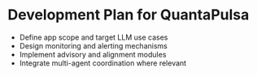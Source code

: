 # Development Plan for QuantaPulsa

- Define app scope and target LLM use cases
- Design monitoring and alerting mechanisms
- Implement advisory and alignment modules
- Integrate multi-agent coordination where relevant
